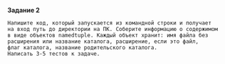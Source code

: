 __Задание 2__

    Напишите код, который запускается из командной строки и получает 
    на вход путь до директории на ПК. Соберите информацию о содержимом
    в виде объектов namedtuple. Каждый объект хранит: имя файла без 
    расширения или название каталога, расширение, если это файл, 
    флаг каталога, название родительского каталога. 
    Написать 3-5 тестов к задаче.

